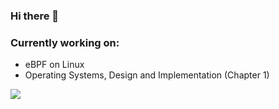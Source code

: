### Hi there 👋
### Currently working on:
- eBPF on Linux
- Operating Systems, Design and Implementation (Chapter 1)

![](https://img.userbars.be/userbars/8/42106.gif)

<!--
**hegdenischay/hegdenischay** is a ✨ _special_ ✨ repository because its `README.md` (this file) appears on your GitHub profile.

Here are some ideas to get you started:

- 🔭 I’m currently working on ...
- 🌱 I’m currently learning ...
- 👯 I’m looking to collaborate on ...
- 🤔 I’m looking for help with ...
- 💬 Ask me about ...
- 📫 How to reach me: ...
- 😄 Pronouns: ...
- ⚡ Fun fact: ...
-->
